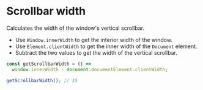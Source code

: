 # Scrollbar width

Calculates the width of the window's vertical scrollbar.

* Use `Window.innerWidth` to get the interior width of the window.
* Use `Element.clientWidth` to get the inner width of the `Document` element.
* Subtract the two values to get the width of the vertical scrollbar.

```js
const getScrollbarWidth = () =>
  window.innerWidth - document.documentElement.clientWidth;
```

```js
getScrollbarWidth(); // 15
```
